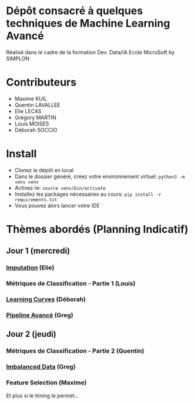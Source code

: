 # Dépôt consacré à quelques techniques de Machine Learning Avancé

Réalisé dans le cadre de la formation Dev. Data/IA Ecole MicroSoft by SIMPLON

# Contributeurs
- Maxime KUIL
- Quentin LAVALLEE
- Elie LECAS
- Grégory MARTIN
- Louis MOISES
- Déborah SOCCIO

# Install
- Clonez le dépôt en local
- Dans le dossier généré, créez votre environnement virtuel: `python3 -m venv venv`
- Activez-le: `source venv/bin/activate`
- Installez les packages nécessaires au cours: `pip install -r requirements.txt`
- Vous pouvez alors lancer votre IDE

# Thèmes abordés (Planning Indicatif)
## Jour 1 (mercredi)
### [**Imputation**](https://www.canva.com/design/DAF7Tfe6kZs/e9bHkcbge0YfvNZfOUUNaQ/edit?utm_content=DAF7Tfe6kZs&utm_campaign=designshare&utm_medium=link2&utm_source=sharebutton) (Elie)


### Métriques de Classification - Partie 1 (Louis)


### [**Learning Curves**](https://www.canva.com/design/DAF7AdaVfKc/5dQ_jG-qVkzwuEavpmnJ7Q/view?utm_content=DAF7AdaVfKc&utm_campaign=designshare&utm_medium=link&utm_source=publishsharelink&mode=preview) (Déborah)


### [**Pipeline Avancé**](https://docs.google.com/presentation/d/19P2F18XuqRvt8_Mr8IIOwhqQDVDB2zFs29CPkmZnaRc/edit#slide=id.g2b33327429b_0_11) (Greg)


## Jour 2 (jeudi)
### Métriques de Classification - Partie 2 (Quentin)


### [**Imbalanced Data**](https://docs.google.com/presentation/d/1ZV5sT8Aw4oeij15ICI1CXhvdBLSrcS8Vee9ZoXOhd4g/edit#slide=id.g2b3718b07d6_0_5) (Greg)


### Feature Selection (Maxime)


Et plus si le timing le permet...